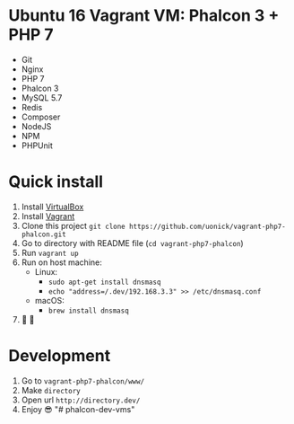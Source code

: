 # Ubuntu 16 Vagrant VM: Phalcon 3 + PHP 7
* Git
* Nginx
* PHP 7
* Phalcon 3
* MySQL 5.7
* Redis
* Composer
* NodeJS
* NPM
* PHPUnit

# Quick install
1. Install [VirtualBox](https://www.virtualbox.org/wiki/Downloads)
2. Install [Vagrant](https://www.vagrantup.com/)
3. Clone this project `git clone https://github.com/uonick/vagrant-php7-phalcon.git`
4. Go to directory with README file (`cd vagrant-php7-phalcon`)
5. Run `vagrant up`
6. Run on host machine:
    * Linux:
        * `sudo apt-get install dnsmasq`
        * `echo "address=/.dev/192.168.3.3" >> /etc/dnsmasq.conf`
    * macOS:
        * `brew install dnsmasq`
7. :tada: :balloon:

# Development
1. Go to `vagrant-php7-phalcon/www/`
2. Make `directory`
3. Open url `http://directory.dev/`
4. Enjoy :sunglasses:
"# phalcon-dev-vms" 
